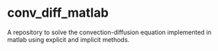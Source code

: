 # conv_diff_matlab
A repository to solve the convection-diffusion equation implemented in matlab using explicit and implicit methods.
